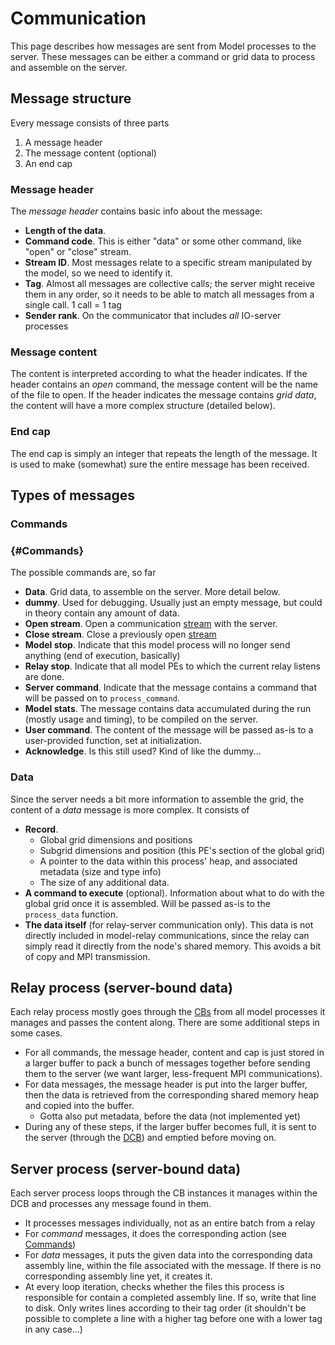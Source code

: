 # Communication

This page describes how messages are sent from Model processes to the server. These messages can be either a command or grid data to process and assemble on the server.

## Message structure

Every message consists of three parts
1. A message header
2. The message content (optional)
3. An end cap

### Message header
The _message header_ contains basic info about the message:
- **Length of the data**.
- **Command code**. This is either "data" or some other command, like "open" or "close" stream.
- **Stream ID**. Most messages relate to a specific stream manipulated by the model, so we need to identify it.
- **Tag**. Almost all messages are collective calls; the server might receive them in any order, so it needs to be able to match all messages from a single call. 1 call = 1 tag
- **Sender rank**. On the communicator that includes _all_ IO-server processes

### Message content
The content is interpreted according to what the header indicates. If the header contains an _open_ command, the message content will be the name of the file to open. If the header indicates the message contains _grid data_, the content will have a more complex structure (detailed below).

### End cap
The end cap is simply an integer that repeats the length of the message. It is used to make (somewhat) sure the entire message has been received.

## Types of messages

### Commands
### {#Commands}
The possible commands are, so far
- **Data**. Grid data, to assemble on the server. More detail below.
- **dummy**. Used for debugging. Usually just an empty message, but could in theory contain any amount of data.
- **Open stream**. Open a communication [stream](Streams.md) with the server.
- **Close stream**. Close a previously open [stream](Streams.md)
- **Model stop**. Indicate that this model process will no longer send anything (end of execution, basically)
- **Relay stop**. Indicate that all model PEs to which the current relay listens are done.
- **Server command**. Indicate that the message contains a command that will be passed on to `process_command`.
- **Model stats**. The message contains data accumulated during the run (mostly usage and timing), to be compiled on the server.
- **User command**. The content of the message will be passed as-is to a user-provided function, set at initialization.
- **Acknowledge**. Is this still used? Kind of like the dummy...

### Data
Since the server needs a bit more information to assemble the grid, the content of a _data_ message is more complex. It consists of
- **Record**.
  - Global grid dimensions and positions
  - Subgrid dimensions and position (this PE's section of the global grid)
  - A pointer to the data within this process' heap, and associated metadata (size and type info)
  - The size of any additional data.
- **A command to execute** (optional). Information about what to do with the global grid once it is assembled. Will be passed as-is to the `process_data` function.
- **The data itself** (for relay-server communication only). This data is not directly included in model-relay communications, since the relay can simply read it directly from the node's shared memory. This avoids a bit of copy and MPI transmission.

## Relay process (server-bound data)
Each relay process mostly goes through the [CBs](#circular_buffer) from all model processes it manages and passes the content along. There are some additional steps in some cases.
- For all commands, the message header, content and cap is just stored in a larger buffer to pack a bunch of messages together before sending them to the server (we want larger, less-frequent MPI communications).
- For data messages, the message header is put into the larger buffer, then the data is retrieved from the corresponding shared memory heap and copied into the buffer.
  - Gotta also put metadata, before the data (not implemented yet)
- During any of these steps, if the larger buffer becomes full, it is sent to the server (through the [DCB](#distributed_circular_buffer))
  and emptied before moving on.

## Server process (server-bound data)
Each server process loops through the CB instances it manages within the DCB and processes any message found in them.
- It processes messages individually, not as an entire batch from a relay
- For _command_ messages, it does the corresponding action (see [Commands](#Commands))
- For _data_ messages, it puts the given data into the corresponding data assembly line, within the file associated with the message. If there is no corresponding assembly line yet, it creates it.
- At every loop iteration, checks whether the files this process is responsible for contain a completed assembly line. If so, write that line to disk. Only writes lines according to their tag order (it shouldn't be possible to complete a line with a higher tag before one with a lower tag in any case...)
